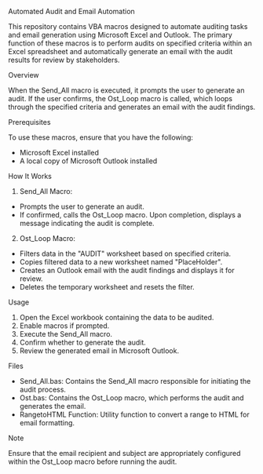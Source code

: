 Automated Audit and Email Automation

This repository contains VBA macros designed to automate auditing tasks and email generation using Microsoft Excel and Outlook. The primary function of these macros is to perform audits on specified criteria within an Excel spreadsheet and automatically generate an email with the audit results for review by stakeholders.

Overview

When the Send_All macro is executed, it prompts the user to generate an audit. If the user confirms, the Ost_Loop macro is called, which loops through the specified criteria and generates an email with the audit findings.

Prerequisites

To use these macros, ensure that you have the following:

- Microsoft Excel installed
- A local copy of Microsoft Outlook installed

How It Works

1. Send_All Macro:

- Prompts the user to generate an audit.
- If confirmed, calls the Ost_Loop macro.
Upon completion, displays a message indicating the audit is complete.

2. Ost_Loop Macro:

- Filters data in the "AUDIT" worksheet based on specified criteria.
- Copies filtered data to a new worksheet named "PlaceHolder".
- Creates an Outlook email with the audit findings and displays it for review.
- Deletes the temporary worksheet and resets the filter.

Usage

1. Open the Excel workbook containing the data to be audited.
2. Enable macros if prompted.
3. Execute the Send_All macro.
4. Confirm whether to generate the audit.
5. Review the generated email in Microsoft Outlook. 

Files

- Send_All.bas: Contains the Send_All macro responsible for initiating the audit process.
- Ost.bas: Contains the Ost_Loop macro, which performs the audit and generates the email.
- RangetoHTML Function: Utility function to convert a range to HTML for email formatting.

Note

Ensure that the email recipient and subject are appropriately configured within the Ost_Loop macro before running the audit.